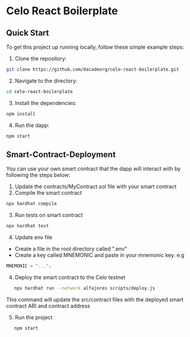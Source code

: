 # Celo React Boilerplate

## Quick Start

To get this project up running locally, follow these simple example steps:

1. Clone the repository:

```bash
git clone https://github.com/dacadeorg/celo-react-boilerplate.git
```

2. Navigate to the directory:

```bash
cd celo-react-boilerplate
```

3. Install the dependencies:

```bash
npm install
```

4. Run the dapp:

```bash
npm start
```

## Smart-Contract-Deployment

You can use your own smart contract that the dapp will interact with by following the steps below:

1. Update the contracts/MyContract.sol file with your smart contract
2. Compile the smart contract

```bash
npx hardhat compile
```

3. Run tests on smart contract

```bash
npx hardhat test
```

4. Update env file

- Create a file in the root directory called ".env"
- Create a key called MNEMONIC and paste in your mnemonic key. e.g

```js
MNEMONIC = "...";
```

4. Deploy the smart contract to the Celo testnet

```sh
   npx hardhat run --network alfajores scripts/deploy.js
```

This command will update the src/contract files with the deployed smart contract ABI and contract address

5. Run the project

```sh
   npm start
```
